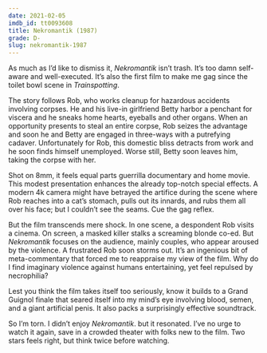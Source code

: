 ```yaml
---
date: 2021-02-05
imdb_id: tt0093608
title: Nekromantik (1987)
grade: D-
slug: nekromantik-1987
---
```


As much as I’d like to dismiss it, _Nekromantik_ isn’t trash. It’s too damn self-aware and well-executed. It’s also the first film to make me gag since the toilet bowl scene in <span data-imdb-id="tt0117951">_Trainspotting_</span>.

<!-- end -->

The story follows Rob, who works cleanup for hazardous accidents involving corpses. He and his live-in girlfriend Betty harbor a penchant for viscera and he sneaks home hearts, eyeballs and other organs. When an opportunity presents to steal an entire corpse, Rob seizes the advantage and soon he and Betty are engaged in three-ways with a putrefying cadaver. Unfortunately for Rob, this domestic bliss detracts from work and he soon finds himself unemployed. Worse still, Betty soon leaves him, taking the corpse with her.

Shot on 8mm, it feels equal parts guerrilla documentary and home movie. This modest presentation enhances the already top-notch special effects. A modern 4k camera might have betrayed the artifice during the scene where Rob reaches into a cat’s stomach, pulls out its innards, and rubs them all over his face; but I couldn’t see the seams. Cue the gag reflex.

But the film transcends mere shock. In one scene, a despondent Rob visits a cinema. On screen, a masked killer stalks a screaming blonde co-ed. But _Nekromantik_ focuses on the audience, mainly couples, who appear aroused by the violence. A frustrated Rob soon storms out. It’s an ingenious bit of meta-commentary that forced me to reappraise my view of the film. Why do I find imaginary violence against humans entertaining, yet feel repulsed by necrophilia?

Lest you think the film takes itself too seriously, know it builds to a Grand Guignol finale that seared itself into my mind’s eye involving blood, semen, and a giant artificial penis. It also packs a surprisingly effective soundtrack.

So I’m torn. I didn’t enjoy _Nekromantik_. but it resonated. I’ve no urge to watch it again, save in a crowded theater with folks new to the film. Two stars feels right, but think twice before watching.